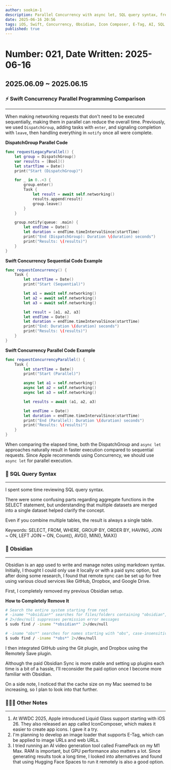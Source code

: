 ```yaml
---
author: sookim-1
description: Parallel Concurrency with async let, SQL query syntax, free Obsidian Sync setup, iOS app icon creation with IconComposer, E-Tag caching strategy, experience using FramePack and Hugging Face
date: 2025-06-16 20:56
tags: iOS, Swift, Concurrency, Obsidian, Icon Composer, E-Tag, AI, SQL
published: true
---
```

# Number: 021, Date Written: 2025-06-16
## 2025.06.09 ~ 2025.06.15
### ⚡️ Swift Concurrency Parallel Programming Comparison

---

When making networking requests that don't need to be executed sequentially, making them in parallel can reduce the overall time. Previously, we used `DispatchGroup`, adding tasks with `enter`, and signaling completion with `leave`, then handling everything in `notify` once all were complete.

**DispatchGroup Parallel Code**
```swift
func requestLegacyParallel() {
    let group = DispatchGroup()
    var results = [Bool]()
    let startTime = Date()
    print("Start (DispatchGroup)")

    for _ in 0..<3 {
        group.enter()
        Task {
            let result = await self.networking()
            results.append(result)
            group.leave()
        }
    }

    group.notify(queue: .main) {
        let endTime = Date()
        let duration = endTime.timeIntervalSince(startTime)
        print("End (DispatchGroup): Duration \(duration) seconds")
        print("Results: \(results)")
    }
}
```


**Swift Concurrency Sequential Code Example**
```swift
func requestConcurrency() {
    Task {
        let startTime = Date()
        print("Start (Sequential)")

        let a1 = await self.networking()
        let a2 = await self.networking()
        let a3 = await self.networking()

        let result = [a1, a2, a3]
        let endTime = Date()
        let duration = endTime.timeIntervalSince(startTime)
        print("End: Duration \(duration) seconds")
        print("Results: \(results)")
    }
}
```


**Swift Concurrency Parallel Code Example**
```swift
func requestConcurrencyParallel() {
    Task {
        let startTime = Date()
        print("Start (Parallel)")

        async let a1 = self.networking()
        async let a2 = self.networking()
        async let a3 = self.networking()

        let results = await (a1, a2, a3)

        let endTime = Date()
        let duration = endTime.timeIntervalSince(startTime)
        print("End (Parallel): Duration \(duration) seconds")
        print("Results: \(results)")
    }
}
```


When comparing the elapsed time, both the DispatchGroup and `async let` approaches naturally result in faster execution compared to sequential requests. Since Apple recommends using Concurrency, we should use `async let` for parallel execution.

### 📃 SQL Query Syntax

---

I spent some time reviewing SQL query syntax.

There were some confusing parts regarding aggregate functions in the SELECT statement, but understanding that multiple datasets are merged into a single dataset helped clarify the concept.

Even if you combine multiple tables, the result is always a single table.

Keywords: SELECT, FROM, WHERE, GROUP BY, ORDER BY, HAVING, JOIN ~ ON, LEFT JOIN ~ ON, Count(), AVG(), MIN(), MAX()

### 📝 Obsidian

---

Obsidian is an app used to write and manage notes using markdown syntax. Initially, I thought I could only use it locally or with a paid sync option, but after doing some research, I found that remote sync can be set up for free using various cloud services like GitHub, Dropbox, and Google Drive.

First, I completely removed my previous Obsidian setup.

**How to Completely Remove It**
```bash
# Search the entire system starting from root
# -iname "*obsidian*" searches for files/folders containing "obsidian", case-insensitive
# 2>/dev/null suppresses permission error messages
$ sudo find / -iname "*obsidian*" 2>/dev/null

# -iname "obs*" searches for names starting with "obs", case-insensitive
$ sudo find / -iname "*obs*" 2>/dev/null
```


I then integrated GitHub using the Git plugin, and Dropbox using the Remotely Save plugin.

Although the paid Obsidian Sync is more stable and setting up plugins each time is a bit of a hassle, I’ll reconsider the paid option once I become more familiar with Obsidian.

On a side note, I noticed that the cache size on my Mac seemed to be increasing, so I plan to look into that further.

### 🙋🏻‍♂️ Other Notes

---

1. At WWDC 2025, Apple introduced Liquid Glass support starting with iOS 26. They also released an app called IconComposer, which makes it easier to create app icons. I gave it a try.
2. I'm planning to develop an image loader that supports E-Tag, which can be applied to image URLs and web URLs.
3. I tried running an AI video generation tool called FramePack on my M1 Max. RAM is important, but GPU performance also matters a lot. Since generating results took a long time, I looked into alternatives and found that using Hugging Face Spaces to run it remotely is also a good option.
